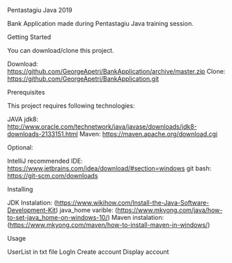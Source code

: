 Pentastagiu Java 2019

Bank Application made during Pentastagiu Java training session.

Getting Started

You can download/clone this project.

Download: https://github.com/GeorgeApetri/BankApplication/archive/master.zip
Clone: https://github.com/GeorgeApetri/BankApplication.git

Prerequisites

This project requires following technologies:

JAVA jdk8: http://www.oracle.com/technetwork/java/javase/downloads/jdk8-downloads-2133151.html
Maven: https://maven.apache.org/download.cgi

Optional:

IntelliJ recommended IDE: https://www.jetbrains.com/idea/download/#section=windows
git bash: https://git-scm.com/downloads

Installing

JDK Instalation: (https://www.wikihow.com/Install-the-Java-Software-Development-Kit)
java_home varible: (https://www.mkyong.com/java/how-to-set-java_home-on-windows-10/)
Maven instalation: (https://www.mkyong.com/maven/how-to-install-maven-in-windows/)

Usage

UserList in txt file
LogIn 
Create account
Display account